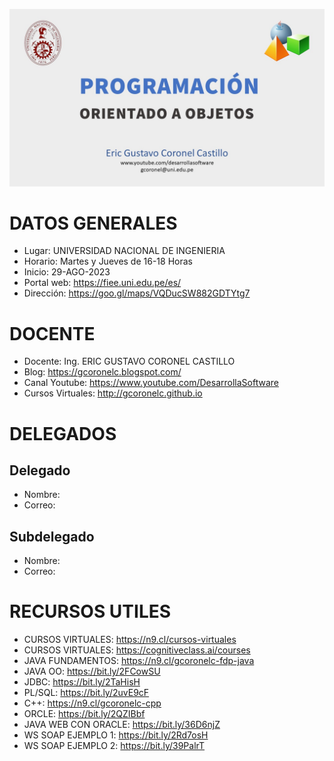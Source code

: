 ![PROGRAMACION ORIENTADO DE OBJETOS](https://github.com/gcoronelc/UNI-FIEE-2023-2-BMA15-Q/blob/main/img/JavaOO.jpg)

# DATOS GENERALES

- Lugar: UNIVERSIDAD NACIONAL DE INGENIERIA
- Horario: Martes y Jueves de 16-18 Horas
- Inicio: 29-AGO-2023
- Portal web: https://fiee.uni.edu.pe/es/
- Dirección: https://goo.gl/maps/VQDucSW882GDTYtg7

# DOCENTE

- Docente: Ing. ERIC GUSTAVO CORONEL CASTILLO
- Blog: https://gcoronelc.blogspot.com/
- Canal Youtube: https://www.youtube.com/DesarrollaSoftware
- Cursos Virtuales: http://gcoronelc.github.io

# DELEGADOS

## Delegado

- Nombre: 
- Correo: 

## Subdelegado

- Nombre: 
- Correo: 

# RECURSOS UTILES

- CURSOS VIRTUALES: https://n9.cl/cursos-virtuales
- CURSOS VIRTUALES: https://cognitiveclass.ai/courses
- JAVA FUNDAMENTOS: https://n9.cl/gcoronelc-fdp-java
- JAVA OO: https://bit.ly/2FCowSU
- JDBC: https://bit.ly/2TaHisH
- PL/SQL: https://bit.ly/2uvE9cF
- C++: https://n9.cl/gcoronelc-cpp
- ORCLE: https://bit.ly/2QZIBbf
- JAVA WEB CON ORACLE: https://bit.ly/36D6njZ
- WS SOAP EJEMPLO 1: https://bit.ly/2Rd7osH
- WS SOAP EJEMPLO 2: https://bit.ly/39PalrT




